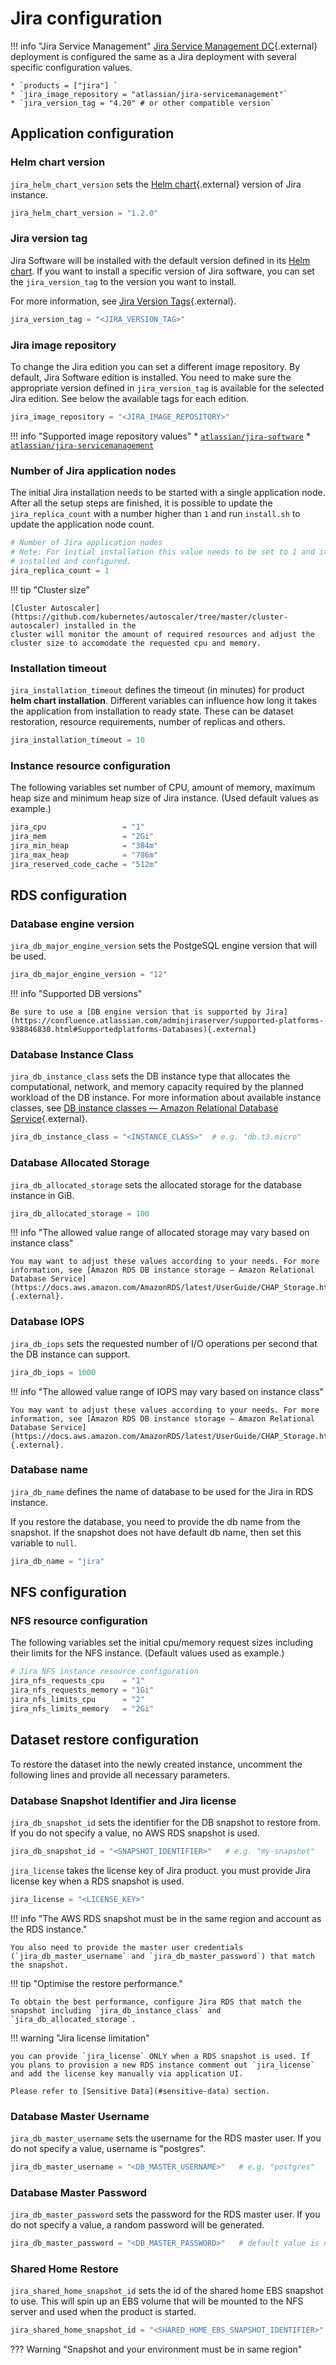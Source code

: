 # Jira configuration

!!! info "Jira Service Management"
    [Jira Service Management DC](https://www.atlassian.com/enterprise/data-center/jira/service-management){.external} deployment is
    configured the same as a Jira deployment with several specific configuration values.

    * `products = ["jira"] `
    * `jira_image_repository = "atlassian/jira-servicemanagement"`
    * `jira_version_tag = "4.20" # or other compatible version`
    
## Application configuration

### Helm chart version

`jira_helm_chart_version` sets the [Helm chart](https://github.com/atlassian/data-center-helm-charts){.external} version of Jira instance.

```terraform
jira_helm_chart_version = "1.2.0"
```

### Jira version tag

Jira Software will be installed with the default version defined in its [Helm chart](https://github.com/atlassian/data-center-helm-charts/blob/7e7897dda093b174ce66b4294b0783663a4eddaf/src/main/charts/jira/Chart.yaml#L6). If you want to install a specific version of Jira software, you can set the `jira_version_tag` to the version you want to install.

For more information, see [Jira Version Tags](https://hub.docker.com/r/atlassian/jira-software/tags){.external}.

```terraform
jira_version_tag = "<JIRA_VERSION_TAG>"
```

### Jira image repository

To change the Jira edition you can set a different image repository. By default, Jira Software edition is installed. 
You need to make sure the appropriate version defined in `jira_version_tag` is available for the selected Jira edition.
See below the available tags for each edition.

```terraform
jira_image_repository = "<JIRA_IMAGE_REPOSITORY>"
```

!!! info "Supported image repository values"
    * [`atlassian/jira-software`](https://hub.docker.com/r/atlassian/jira-software/tags)
    * [`atlassian/jira-servicemanagement`](https://hub.docker.com/r/atlassian/jira-servicemanagement/tags)


### Number of Jira application nodes

The initial Jira installation needs to be started with a single application node. After all the setup steps
are finished, it is possible to update the `jira_replica_count` with a number higher than `1` and run `install.sh` to update
the application node count.

```terraform
# Number of Jira application nodes
# Note: For initial installation this value needs to be set to 1 and it can be changed only after Jira is fully
# installed and configured.
jira_replica_count = 1
```

!!! tip "Cluster size"

    [Cluster Autoscaler](https://github.com/kubernetes/autoscaler/tree/master/cluster-autoscaler) installed in the 
    cluster will monitor the amount of required resources and adjust the cluster size to accomodate the requested cpu and memory.

### Installation timeout

`jira_installation_timeout` defines the timeout (in minutes) for product **helm chart installation**. Different variables
can influence how long it takes the application from installation to ready state. These can be dataset restoration,
resource requirements, number of replicas and others.

```terraform
jira_installation_timeout = 10
```

### Instance resource configuration

The following variables set number of CPU, amount of memory, maximum heap size and minimum heap size of Jira instance. (Used default values as example.)

```terraform
jira_cpu                 = "1"
jira_mem                 = "2Gi"
jira_min_heap            = "384m"
jira_max_heap            = "786m"
jira_reserved_code_cache = "512m"
```

## RDS configuration

### Database engine version

`jira_db_major_engine_version` sets the PostgeSQL engine version that will be used.

```terraform
jira_db_major_engine_version = "12" 
```

!!! info "Supported DB versions"

    Be sure to use a [DB engine version that is supported by Jira](https://confluence.atlassian.com/adminjiraserver/supported-platforms-938846830.html#Supportedplatforms-Databases){.external} 

### Database Instance Class

`jira_db_instance_class` sets the DB instance type that allocates the computational, network, and memory capacity required by the planned workload of the DB instance. For more information about available instance classes, see [DB instance classes — Amazon Relational Database Service](https://docs.aws.amazon.com/AmazonRDS/latest/UserGuide/Concepts.DBInstanceClass.html){.external}.

```terraform
jira_db_instance_class = "<INSTANCE_CLASS>"  # e.g. "db.t3.micro"
```

### Database Allocated Storage

`jira_db_allocated_storage` sets the allocated storage for the database instance in GiB.

```terraform
jira_db_allocated_storage = 100 
```

!!! info "The allowed value range of allocated storage may vary based on instance class"

    You may want to adjust these values according to your needs. For more information, see [Amazon RDS DB instance storage — Amazon Relational Database Service](https://docs.aws.amazon.com/AmazonRDS/latest/UserGuide/CHAP_Storage.html){.external}.

### Database IOPS

`jira_db_iops` sets the requested number of I/O operations per second that the DB instance can support.

```terraform
jira_db_iops = 1000
```

!!! info "The allowed value range of IOPS may vary based on instance class"

    You may want to adjust these values according to your needs. For more information, see [Amazon RDS DB instance storage — Amazon Relational Database Service](https://docs.aws.amazon.com/AmazonRDS/latest/UserGuide/CHAP_Storage.html){.external}.

### Database name

`jira_db_name` defines the name of database to be used for the Jira in RDS instance.

If you restore the database, you need to provide the db name from the snapshot. If the snapshot does not have default db name, then set this variable to `null`.

```terraform
jira_db_name = "jira"
```

## NFS configuration

### NFS resource configuration

The following variables set the initial cpu/memory request sizes including their limits for the NFS instance. (Default values used as example.)

```terraform
# Jira NFS instance resource configuration
jira_nfs_requests_cpu    = "1"
jira_nfs_requests_memory = "1Gi"
jira_nfs_limits_cpu      = "2"
jira_nfs_limits_memory   = "2Gi"
```
## Dataset restore configuration
To restore the dataset into the newly created instance, uncomment the following lines and provide all necessary parameters. 

### Database Snapshot Identifier and Jira license

`jira_db_snapshot_id` sets the identifier for the DB snapshot to restore from. If you do not specify a value, no AWS RDS snapshot is used.

```terraform
jira_db_snapshot_id = "<SNAPSHOT_IDENTIFIER>"   # e.g. "my-snapshot"
```

`jira_license` takes the license key of Jira product. you must provide Jira license key when a RDS snapshot is used. 

```terraform
jira_license = "<LICENSE_KEY>"
```

!!! info "The AWS RDS snapshot must be in the same region and account as the RDS instance."
    
    You also need to provide the master user credentials (`jira_db_master_username` and `jira_db_master_password`) that match the snapshot.

!!! tip "Optimise the restore performance."
    
    To obtain the best performance, configure Jira RDS that match the snapshot including `jira_db_instance_class` and `jira_db_allocated_storage`.

!!! warning "Jira license limitation"

    you can provide `jira_license` ONLY when a RDS snapshot is used. If you plans to provision a new RDS instance comment out `jira_license` and add the license key manually via application UI.

    Please refer to [Sensitive Data](#sensitive-data) section.

### Database Master Username

`jira_db_master_username` sets the username for the RDS master user. If you do not specify a value, username is "postgres".

```terraform
jira_db_master_username = "<DB_MASTER_USERNAME>"   # e.g. "postgres"
```

### Database Master Password

`jira_db_master_password` sets the password for the RDS master user. If you do not specify a value, a random password will be generated.

```terraform
jira_db_master_password = "<DB_MASTER_PASSWORD>"   # default value is null
```
### Shared Home Restore

`jira_shared_home_snapshot_id` sets the id of the shared home EBS snapshot to use. This will spin up an EBS volume that will be mounted to the NFS server and used when the product is started.
```terraform
jira_shared_home_snapshot_id = "<SHARED_HOME_EBS_SNAPSHOT_IDENTIFIER>"
```

??? Warning "Snapshot and your environment must be in same region"  